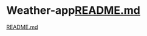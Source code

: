 # Weather-app[README.md](https://github.com/gkikez97/Weather-app/files/11402553/README.md)
[README.md](https://github.com/gkikez97/Weather-app/files/11402555/README.md)

